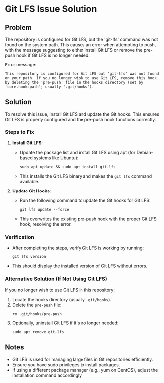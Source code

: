 # Git LFS Issue Solution

## Problem

The repository is configured for Git LFS, but the 'git-lfs' command was not found on the system path. This causes an error when attempting to push, with the message suggesting to either install Git LFS or remove the pre-push hook if Git LFS is no longer needed.

Error message:

```
This repository is configured for Git LFS but 'git-lfs' was not found on your path. If you no longer wish to use Git LFS, remove this hook by deleting the 'pre-push' file in the hooks directory (set by 'core.hookspath'; usually '.git/hooks').
```

## Solution

To resolve this issue, install Git LFS and update the Git hooks. This ensures Git LFS is properly configured and the pre-push hook functions correctly.

### Steps to Fix

1. **Install Git LFS**:

   - Update the package list and install Git LFS using apt (for Debian-based systems like Ubuntu):
     ```
     sudo apt update && sudo apt install git-lfs
     ```
   - This installs the Git LFS binary and makes the `git lfs` command available.

2. **Update Git Hooks**:
   - Run the following command to update the Git hooks for Git LFS:
     ```
     git lfs update --force
     ```
   - This overwrites the existing pre-push hook with the proper Git LFS hook, resolving the error.

### Verification

- After completing the steps, verify Git LFS is working by running:
  ```
  git lfs version
  ```
- This should display the installed version of Git LFS without errors.

### Alternative Solution (If Not Using Git LFS)

If you no longer wish to use Git LFS in this repository:

1. Locate the hooks directory (usually `.git/hooks`).
2. Delete the `pre-push` file:
   ```
   rm .git/hooks/pre-push
   ```
3. Optionally, uninstall Git LFS if it's no longer needed:
   ```
   sudo apt remove git-lfs
   ```

## Notes

- Git LFS is used for managing large files in Git repositories efficiently.
- Ensure you have sudo privileges to install packages.
- If using a different package manager (e.g., yum on CentOS), adjust the installation command accordingly.
